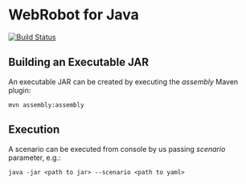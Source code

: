 # WebRobot for Java

[![Build Status](https://travis-ci.org/automate-website/jwebrobot.svg?branch=master)](https://travis-ci.org/automate-website/jwebrobot)

## Building an Executable JAR

An executable JAR can be created by executing the _assembly_ Maven plugin:

```
mvn assembly:assembly
```

## Execution

A scenario can be executed from console by us passing _scenario_ parameter, e.g.:

```
java -jar <path to jar> --scenario <path to yaml>
```
